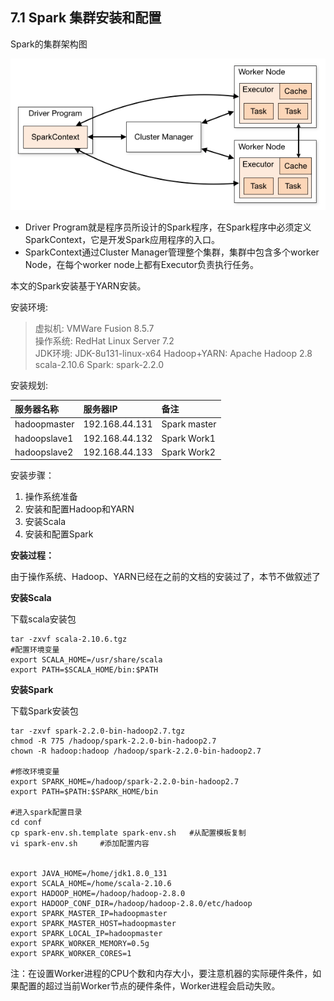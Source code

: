 ## 7.1 Spark 集群安装和配置

Spark的集群架构图

![](/assets7/7.1.1_0.png)

* Driver Program就是程序员所设计的Spark程序，在Spark程序中必须定义SparkContext，它是开发Spark应用程序的入口。
* SparkContext通过Cluster Manager管理整个集群，集群中包含多个worker Node，在每个worker node上都有Executor负责执行任务。

本文的Spark安装基于YARN安装。

安装环境:

> 虚拟机: VMWare Fusion 8.5.7  
> 操作系统: RedHat Linux Server 7.2  
> JDK环境: JDK-8u131-linux-x64 Hadoop+YARN: Apache Hadoop 2.8  
> scala-2.10.6 Spark: spark-2.2.0

安装规划:

| 服务器名称 | 服务器IP | 备注 |
| :--- | :--- | :--- |
| hadoopmaster | 192.168.44.131 | Spark master |
| hadoopslave1 | 192.168.44.132 | Spark Work1 |
| hadoopslave2 | 192.168.44.133 | Spark Work2 |

安装步骤：

1. 操作系统准备
2. 安装和配置Hadoop和YARN
3. 安装Scala
4. 安装和配置Spark

**安装过程：**

由于操作系统、Hadoop、YARN已经在之前的文档的安装过了，本节不做叙述了

**安装Scala**

下载scala安装包

```
tar -zxvf scala-2.10.6.tgz
#配置环境变量 
export SCALA_HOME=/usr/share/scala
export PATH=$SCALA_HOME/bin:$PATH
```

**安装Spark**

下载Spark安装包

```
tar -zxvf spark-2.2.0-bin-hadoop2.7.tgz
chmod -R 775 /hadoop/spark-2.2.0-bin-hadoop2.7
chown -R hadoop:hadoop /hadoop/spark-2.2.0-bin-hadoop2.7

#修改环境变量
export SPARK_HOME=/hadoop/spark-2.2.0-bin-hadoop2.7
export PATH=$PATH:$SPARK_HOME/bin

#进入spark配置目录
cd conf
cp spark-env.sh.template spark-env.sh   #从配置模板复制
vi spark-env.sh     #添加配置内容


export JAVA_HOME=/home/jdk1.8.0_131
export SCALA_HOME=/home/scala-2.10.6
export HADOOP_HOME=/hadoop/hadoop-2.8.0
export HADOOP_CONF_DIR=/hadoop/hadoop-2.8.0/etc/hadoop
export SPARK_MASTER_IP=hadoopmaster
export SPARK_MASTER_HOST=hadoopmaster
export SPARK_LOCAL_IP=hadoopmaster
export SPARK_WORKER_MEMORY=0.5g
export SPARK_WORKER_CORES=1
```

注：在设置Worker进程的CPU个数和内存大小，要注意机器的实际硬件条件，如果配置的超过当前Worker节点的硬件条件，Worker进程会启动失败。

